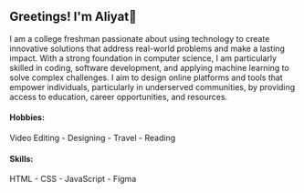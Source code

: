 ## Greetings! I'm Aliyat👋

I am a college freshman passionate about using technology to create innovative solutions that address real-world problems and make a lasting impact. With a strong foundation in computer science, I am particularly skilled in coding, software development, and applying machine learning to solve complex challenges. I aim to design online platforms and tools that empower individuals, particularly in underserved communities, by providing access to education, career opportunities, and resources.

#### Hobbies:

Video Editing - Designing - Travel - Reading

#### Skills:

HTML - CSS - JavaScript - Figma 

